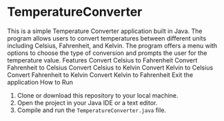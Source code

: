 # TemperatureConverter
This is a simple Temperature Converter application built in Java. The program allows users to convert temperatures between different units including Celsius, Fahrenheit, and Kelvin. The program offers a menu with options to choose the type of conversion and prompts the user for the temperature value.
 Features
Convert Celsius to Fahrenheit
Convert Fahrenheit to Celsius
Convert Celsius to Kelvin
Convert Kelvin to Celsius
Convert Fahrenheit to Kelvin
Convert Kelvin to Fahrenheit
Exit the application
How to Run
1. Clone or download this repository to your local machine.
2. Open the project in your Java IDE or a text editor.
3. Compile and run the `TemperatureConverter.java` file.
